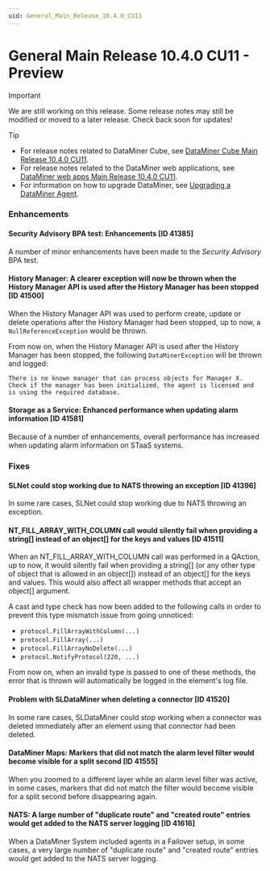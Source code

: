 ```yaml
---
uid: General_Main_Release_10.4.0_CU11
---
```


# General Main Release 10.4.0 CU11 - Preview

> [!IMPORTANT]
> We are still working on this release. Some release notes may still be modified or moved to a later release. Check back soon for updates!

> [!TIP]
>
> - For release notes related to DataMiner Cube, see [DataMiner Cube Main Release 10.4.0 CU11](xref:Cube_Main_Release_10.4.0_CU11).
> - For release notes related to the DataMiner web applications, see [DataMiner web apps Main Release 10.4.0 CU11](xref:Web_apps_Main_Release_10.4.0_CU11).
> - For information on how to upgrade DataMiner, see [Upgrading a DataMiner Agent](xref:Upgrading_a_DataMiner_Agent).

### Enhancements

#### Security Advisory BPA test: Enhancements [ID 41385]

<!-- MR 10.5.0 / 10.4.0 [CU11] - FR 10.5.2 -->

A number of minor enhancements have been made to the *Security Advisory* BPA test.

#### History Manager: A clearer exception will now be thrown when the History Manager API is used after the History Manager has been stopped [ID 41500]

<!-- MR 10.4.0 [CU11] - FR 10.5.2 -->

When the History Manager API was used to perform create, update or delete operations after the History Manager had been stopped, up to now, a `NullReferenceException` would be thrown.

From now on, when the History Manager API is used after the History Manager has been stopped, the following `DataMinerException` will be thrown and logged:

`There is no known manager that can process objects for Manager X. Check if the manager has been initialized, the agent is licensed and is using the required database.`

#### Storage as a Service: Enhanced performance when updating alarm information [ID 41581]

<!-- MR 10.4.0 [CU11] - FR 10.5.2 -->

Because of a number of enhancements, overall performance has increased when updating alarm information on STaaS systems.

### Fixes

#### SLNet could stop working due to NATS throwing an exception [ID 41396]

<!-- MR 10.4.0 [CU11] - FR 10.5.2 -->

In some rare cases, SLNet could stop working due to NATS throwing an exception.

#### NT_FILL_ARRAY_WITH_COLUMN call would silently fail when providing a string[] instead of an object[] for the keys and values [ID 41511]

<!-- MR 10.4.0 [CU11] - FR 10.5.2 -->

When an NT_FILL_ARRAY_WITH_COLUMN call was performed in a QAction, up to now, it would silently fail when providing a string[] (or any other type of object that is allowed in an object[]) instead of an object[] for the keys and values. This would also affect all wrapper methods that accept an object[] argument.

A cast and type check has now been added to the following calls in order to prevent this type mismatch issue from going unnoticed:

- `protocol.FillArrayWithColumn(...)`
- `protocol.FillArray(...)`
- `protocol.FillArrayNoDelete(...)`
- `protocol.NotifyProtocol(220, ...)`

From now on, when an invalid type is passed to one of these methods, the error that is thrown will automatically be logged in the element's log file.

#### Problem with SLDataMiner when deleting a connector [ID 41520]

<!-- MR 10.4.0 [CU11] - FR 10.5.2 -->

In some rare cases, SLDataMiner could stop working when a connector was deleted immediately after an element using that connector had been deleted.

#### DataMiner Maps: Markers that did not match the alarm level filter would become visible for a split second [ID 41555]

<!-- MR 10.4.0 [CU11] - FR 10.5.2 -->

When you zoomed to a different layer while an alarm level filter was active, in some cases, markers that did not match the filter would become visible for a split second before disappearing again.

#### NATS: A large number of "duplicate route" and "created route" entries would get added to the NATS server logging [ID 41616]

<!-- MR 10.4.0 [CU11] - FR 10.5.2 -->

When a DataMiner System included agents in a Failover setup, in some cases, a very large number of "duplicate route" and "created route" entries would get added to the NATS server logging.

